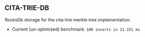 ## CITA-TRIE-DB

RocksDb storage for the cita-trie merkle tree implementation.

- Current (un-optimized) benchmark: `100 inserts in 21.151 ms`
